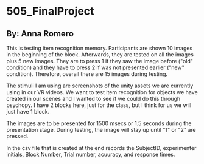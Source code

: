 # 505_FinalProject
## By: Anna Romero

This is testing item recognition memory.
Participants are shown 10 images in the beginning of the block.
Afterwards, they are tested on all the images plus 5 new images. They are to press 1 if they saw the image before ("old" condition) and they have to press 2 if was not presented earlier ("new" condition). Therefore, overall there are 15 images during testing.

The stimuli I am using are screenshots of the unity assets we are currently using in our VR videos. We want to test item recognition for objects we have created in our scenes and I wanted to see if we could do this through psychopy. I have 2 blocks here, just for the class, but I think for us we will just have 1 block.

The images are to be presented for 1500 msecs or 1.5 seconds during the presentation stage. During testing, the image will stay up until "1" or "2" are pressed. 

In the csv file that is created at the end records the SubjectID, experimenter initials, Block Number, Trial number, acuuracy, and response times.
